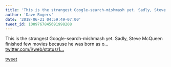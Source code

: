 ```yaml
---
title: 'This is the strangest Google-search-mishmash yet. Sadly, Steve McQueen...'
author: 'Dave Rogers'
date: '2018-06-21 04:59:49-07:00'
tweet_id: 1009767845691998208
---
```

This is the strangest Google-search-mishmash yet. Sadly, Steve McQueen finished few movies because he was born as o… [twitter.com/i/web/status/1…](https://twitter.com/i/web/status/1009767845691998208)

[tweet](https://twitter.com/yukondude/status/1009767845691998208)